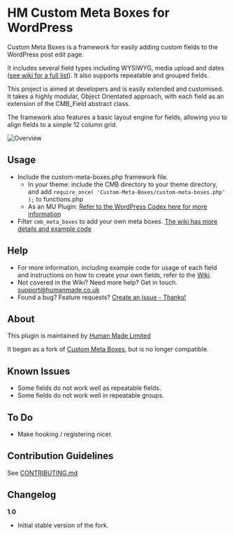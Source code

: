 # HM Custom Meta Boxes for WordPress

Custom Meta Boxes is a framework for easily adding custom fields  to the WordPress post edit page.

It includes several field types including WYSIWYG, media upload and dates ([see wiki for a full list](https://github.com/humanmade/Custom-Meta-Boxes/wiki)). It also supports repeatable and grouped fields.

This project is aimed at developers and is easily extended and customised. It takes a highly modular, Object Orientated approach, with each field as an extension of the CMB_Field abstract class.

The framework also features a basic layout engine for fields, allowing you to align fields to a simple 12 column grid.

![Overview](https://f.cloud.github.com/assets/494927/386456/1ea0d6f6-a6a7-11e2-88ab-ce6497c2b757.png)

## Usage

* Include the custom-meta-boxes.php framework file. 
  * In your theme: include the CMB directory to your theme directory, and add `require_once( 'Custom-Meta-Boxes/custom-meta-boxes.php' );` to functions.php  
  * As an MU Plugin: [Refer to the WordPress Codex here for more information](http://codex.wordpress.org/Must_Use_Plugins)
* Filter `cmb_meta_boxes` to add your own meta boxes. [The wiki has more details and example code](https://github.com/humanmade/Custom-Meta-Boxes/wiki/Create-a-Meta-Box)

## Help

* For more information, including example code for usage of each field and instructions on how to create your own fields, refer to the [Wiki](https://github.com/humanmade/Custom-Meta-Boxes/wiki/).
* Not covered in the Wiki? Need more help? Get in touch. support@humanmade.co.uk
* Found a bug? Feature requests? [Create an issue - Thanks!](https://github.com/humanmade/Custom-Meta-Boxes/issues/new)

## About

This plugin is maintained by [Human Made Limited](http://hmn.md)

It began as a fork of [Custom Meta Boxes](https://github.com/jaredatch/Custom-Metaboxes-and-Fields-for-WordPress), but is no longer compatible.

## Known Issues
* Some fields do not work well as repeatable fields.
* Some fields do not work well in repeatable groups.

## To Do
* Make hooking / registering nicer.

## Contribution Guidelines ##

See [CONTRIBUTING.md](https://github.com/humanmade/Custom-Meta-Boxes/blob/master/CONTRIBUTING.md)

## Changelog ##

**1.0**
* Initial stable version of the fork.
